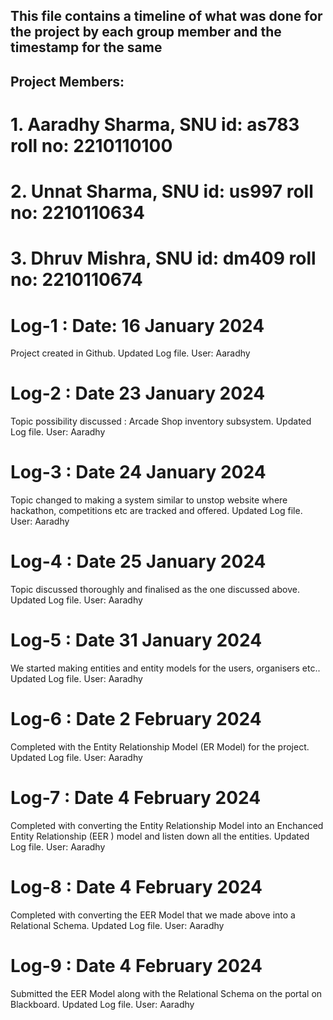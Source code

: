 ## This file contains a timeline of what was done for the project by each group member and the timestamp for the same
## Project Members: 
# 1. Aaradhy Sharma, SNU id: as783 roll no: 2210110100
# 2. Unnat Sharma, SNU id: us997 roll no: 2210110634 
# 3. Dhruv Mishra, SNU id: dm409 roll no: 2210110674


# Log-1 : Date: 16 January 2024
Project created in Github.
Updated Log file. 
User: Aaradhy

# Log-2 : Date 23 January 2024 
Topic possibility discussed : Arcade Shop inventory subsystem. 
Updated Log file.
User: Aaradhy

# Log-3 : Date 24 January 2024 
Topic changed to making a system similar to unstop website where hackathon, competitions etc are tracked and offered.
Updated Log file.
User: Aaradhy

# Log-4 : Date 25 January 2024
Topic discussed thoroughly and finalised as the one discussed above.
Updated Log file.
User: Aaradhy

# Log-5 : Date 31 January 2024
We started making entities and entity models for the users, organisers etc..
Updated Log file.
User: Aaradhy

# Log-6 : Date 2 February 2024
Completed with the Entity Relationship Model (ER Model) for the project.
Updated Log file.
User: Aaradhy

# Log-7 : Date 4 February 2024
Completed with converting the Entity Relationship Model into an Enchanced Entity Relationship (EER ) model and listen down all the entities. 
Updated Log file.
User: Aaradhy


# Log-8 : Date 4 February 2024 
Completed with converting the EER Model that we made above into a Relational Schema.
Updated Log file.
User: Aaradhy


# Log-9 : Date 4 February 2024 
Submitted the EER Model along with the Relational Schema on the portal on Blackboard. 
Updated Log file.
User: Aaradhy 
















